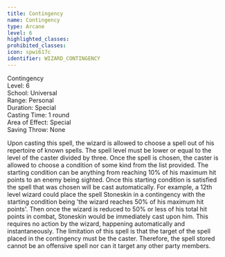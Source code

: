 ```yaml
---
title: Contingency
name: Contingency
type: Arcane
level: 6
highlighted_classes: 
prohibited_classes: 
icon: spwi617c
identifier: WIZARD_CONTINGENCY
---
```

Contingency  
Level: 6  
School: Universal  
Range: Personal  
Duration: Special  
Casting Time: 1 round  
Area of Effect: Special  
Saving Throw: None  
  
Upon casting this spell, the wizard is allowed to choose a spell out of his repertoire of known spells. The spell level must be lower or equal to the level of the caster divided by three. Once the spell is chosen, the caster is allowed to choose a condition of some kind from the list provided. The starting condition can be anything from reaching 10% of his maximum hit points to an enemy being sighted. Once this starting condition is satisfied the spell that was chosen will be cast automatically. For example, a 12th level wizard could place the spell Stoneskin in a contingency with the starting condition being 'the wizard reaches 50% of his maximum hit points'. Then once the wizard is reduced to 50% or less of his total hit points in combat, Stoneskin would be immediately cast upon him. This requires no action by the wizard, happening automatically and instantaneously. The limitation of this spell is that the target of the spell placed in the contingency must be the caster. Therefore, the spell stored cannot be an offensive spell nor can it target any other party members.  
